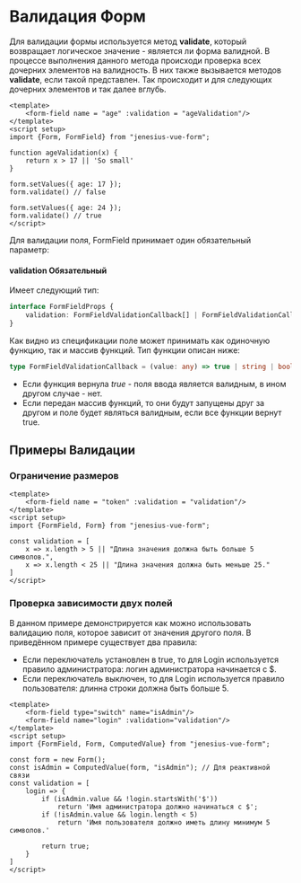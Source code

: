# Валидация Форм

Для валидации формы используется метод **validate**, который возвращает логическое значение - является
ли форма валидной. В процессе выполнения данного метода происходи проверка всех дочерних элементов на 
валидность. В них также вызывается методов **validate**, если такой представлен. Так происходит и для следующих
дочерних элементов и так далее вглубь.

```vue{7-9}
<template>
	<form-field name = "age" :validation = "ageValidation"/>
</template>
<script setup>
import {Form, FormField} from "jenesius-vue-form";

function ageValidation(x) {
	return x > 17 || 'So small'
}

form.setValues({ age: 17 });
form.validate() // false

form.setValues({ age: 24 });
form.validate() // true
</script>
```

Для валидации поля, FormField принимает один обязательный параметр:

#### validation <Badge type = "tip">Обязательный</Badge>
Имеет следующий тип:
```ts
interface FormFieldProps {
	validation: FormFieldValidationCallback[] | FormFieldValidationCallback // [!code focus]
}
```
Как видно из спецификации поле может принимать как одиночную функцию, так и массив функций. Тип функции описан ниже:
```ts
type FormFieldValidationCallback = (value: any) => true | string | boolean
```

- Если функция вернула *true* - поля ввода является валидным, в ином другом случае - нет.
- Если передан массив функций, то они будут запущены друг за другом и поле будет являться валидным, если все
функции вернут true.

## Примеры Валидации

### Ограничение размеров
```vue
<template>
	<form-field name = "token" :validation = "validation"/>
</template>
<script setup>
import {FormField, Form} from "jenesius-vue-form";

const validation = [
	x => x.length > 5 || "Длина значения должна быть больше 5 символов.",
    x => x.length < 25 || "Длина значения должна быть меньше 25."
]
</script>
```
### Проверка зависимости двух полей

В данном примере демонстрируется как можно использовать валидацию поля, которое зависит от значения другого поля. В
приведённом примере существует два правила:

- Если переключатель установлен в true, то для Login используется правило администратора: логин администратора начинается с
$.
- Если переключатель выключен, то для Login используется правило пользователя: длинна строки должна быть больше 5.

```vue{3}
<template>
	<form-field type="switch" name="isAdmin"/>
	<form-field name="login" :validation="validation"/>
</template>
<script setup>
import {FormField, Form, ComputedValue} from "jenesius-vue-form";

const form = new Form();
const isAdmin = ComputedValue(form, "isAdmin"); // Для реактивной связи
const validation = [
	login => {
	    if (isAdmin.value && !login.startsWith('$'))
			return 'Имя администратора должно начинаться с $';
		if (!isAdmin.value && login.length < 5)
			return 'Имя пользователя должно иметь длину минимум 5 символов.'
		
        return true;
    }
]
</script>
```
